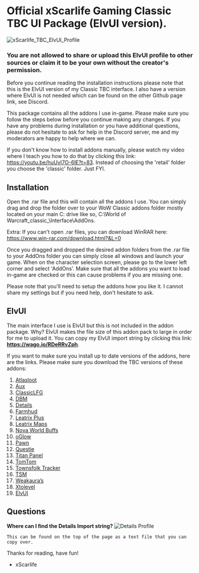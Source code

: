 # Official xScarlife Gaming Classic TBC UI Package (ElvUI version).

![xScarlife_TBC_ElvUI_Profile](https://user-images.githubusercontent.com/24465574/180670369-ae41d9e6-d44c-4c8f-86df-7ce026348152.png)
### You are not allowed to share or upload this ElvUI profile to other sources or claim it to be your own without the creator's permission.

Before you continue reading the installation instructions please note that this is the ElvUI version of my Classic TBC interface. I also have a version where ElvUI is not needed which can be found on the other Github page link, see Discord.

This package contains all the addons I use in-game. Please make sure you follow the steps below before you continue making any changes. If you have any problems during installation or you have additional questions, please do not hesitate to ask for help in the Discord server, me and my moderators are happy to help where we can.

If you don't know how to install addons manually, please watch my video where I teach you how to do that by clicking this link: https://youtu.be/huUvI7O-6lE?t=83. Instead of choosing the 'retail' folder you choose the 'classic' folder. Just FYI.

## Installation

Open the .rar file and this will contain all the addons I use. You can simply drag and drop the folder over to your WoW Classic addons folder mostly located on your main C: drive like so, C:\World of Warcraft\_classic_\Interface\AddOns.

Extra: If you can't open .rar files, you can download WinRAR here: https://www.win-rar.com/download.html?&L=0

Once you dragged and dropped the desired addon folders from the .rar file to your AddOns folder you can simply close all windows and launch your game. When on the character selection screen, please go to the lower left corner and select 'AddOns'. Make sure that all the addons you want to load in-game are checked or this can cause problems if you are missing one.

Please note that you'll need to setup the addons how you like it. I cannot share my settings but if you need help, don't hesitate to ask.

## ElvUI
The main interface I use is ElvUI but this is not included in the addon package. Why? ElvUI makes the file size of this addon pack to large in order for me to upload it. You can copy my ElvUI import string by clicking this link: **https://wago.io/RDeRRvZph**.

If you want to make sure you install up to date versions of the addons, here are the links. Please make sure you download the TBC versions of these addons:
1)	[Atlasloot](https://www.curseforge.com/wow/addons/atlaslootclassic)
2)	[Aux](https://www.curseforge.com/wow/addons/aux)
3)	[ClassicLFG](https://www.curseforge.com/wow/addons/classiclfg)
4)	[DBM](https://www.curseforge.com/wow/addons/deadly-boss-mods)
5)	[Details](https://www.curseforge.com/wow/addons/details)
6)	[Farmhud](https://www.curseforge.com/wow/addons/farmhud)
7)	[Leatrix Plus](https://www.curseforge.com/wow/addons/leatrix-plus-bcc)
8)	[Leatrix Maps](https://www.curseforge.com/wow/addons/leatrix-maps-bcc)
9)	[Nova World Buffs](https://www.curseforge.com/wow/addons/nova-world-buffs)
10)	[oGlow](https://www.curseforge.com/wow/addons/oglowclassic)
11)	[Pawn](https://www.curseforge.com/wow/addons/pawn)
12)	[Questie](https://www.curseforge.com/wow/addons/questie)
13)	[Titan Panel](https://www.curseforge.com/wow/addons/titan-panel-classic)
14)	[TomTom](https://www.curseforge.com/wow/addons/tomtom)
15)	[Townsfolk Tracker](https://www.curseforge.com/wow/addons/townsfolk-tracker)
16)	[TSM](https://www.tradeskillmaster.com/install)
17)	[Weakaura’s](https://www.curseforge.com/wow/addons/weakauras-2)
18)	[Xtolevel](https://www.curseforge.com/wow/addons/xto-level)
19)	[ElvUI](https://www.tukui.org/classic-tbc-addons.php?id=2)

## Questions 
**Where can I find the Details Import string?**
![Details Profile](https://user-images.githubusercontent.com/24465574/180670939-5fbf9879-36a4-49a5-bbc1-61e3861dd780.png)

```
This can be found on the top of the page as a text file that you can copy over.
```

Thanks for reading, have fun!

- xScarlife
